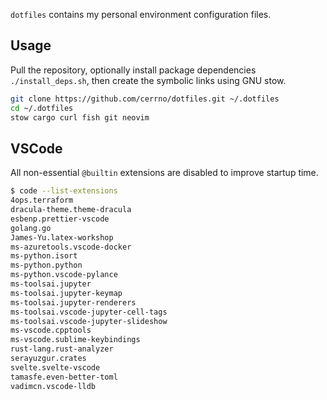 `dotfiles` contains my personal environment configuration files.

## Usage
Pull the repository, optionally install package dependencies `./install_deps.sh`, then create the symbolic links using GNU stow.
```bash
git clone https://github.com/cerrno/dotfiles.git ~/.dotfiles
cd ~/.dotfiles
stow cargo curl fish git neovim
```

## VSCode
All non-essential `@builtin` extensions are disabled to improve startup time.
```bash
$ code --list-extensions
4ops.terraform
dracula-theme.theme-dracula
esbenp.prettier-vscode
golang.go
James-Yu.latex-workshop
ms-azuretools.vscode-docker
ms-python.isort
ms-python.python
ms-python.vscode-pylance
ms-toolsai.jupyter
ms-toolsai.jupyter-keymap
ms-toolsai.jupyter-renderers
ms-toolsai.vscode-jupyter-cell-tags
ms-toolsai.vscode-jupyter-slideshow
ms-vscode.cpptools
ms-vscode.sublime-keybindings
rust-lang.rust-analyzer
serayuzgur.crates
svelte.svelte-vscode
tamasfe.even-better-toml
vadimcn.vscode-lldb
```
